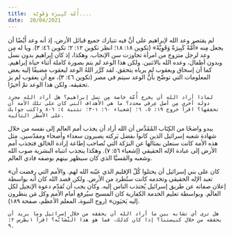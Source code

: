 ```yaml
---
title:  أُمَّة كَبِيرَة وَقَوِيَّة....
date:  28/04/2021
---
```


لم يقتصر وعد الله لإبراهيم على أنَّ فيه تتبارك جميع قبائل الأرض، إذ أنه وعد أَيْضًا أن يجعل مِنه «أُمَّةً كَبِيرَةً وَقَوِيَّةً» (تكوين ١٨: ١٨؛ انظر تكوين ١٢: ٢؛ تكوين ٤٦: ٣). ويا له مِن وعد لرجل متزوج من امرأة تجاوزت سن الإنجاب. وهكذا، إذ كان إبراهيم بدون نسل وبدون أطفال، وعده الله بالاثنين. ولكن هذا الوعد لم يتم بصورة كاملة أثناء حياة إبراهيم. كما أن إسحاق ويعقوب لم يرياه يتحقق. لقد كَرَّر اللهُ الوعد ليعقوب مضيفًا إليه بعض المعلومات التي توضّح بأنَّ الوعد سيتم في مصر (تكوين ٤٦: ٣)، مع أن يعقوب لم يرَ تحقيقه. ولكن هذا الوعد تمّ أخيرًا.

`لماذا أراد الله أن يخرج أُمَّة خاصة مِن نسل إبراهيم؟ هل أراد الله مجرد دولة أخرى مِن أصل عِرقي محدد؟ ما هي الأهداف التي كان على تلك الأمة أن تحققها؟ اقرأ خروج ١٩: ٥، ٦؛ إشعياء ٦٠: ١-٣؛ تثنية ٤: ٦-٨ واكتب جوابك على الأسطر التالية.`

يبدو واضحًا من الكِتَاب المُقَدَّس أن الله أراد أن يجذب أمم العالم إلى نفسه من خلال شهادة شعبه إسرائيل الذين كانوا بفضل بَركته يصيرون سعداء وأصحاء ومقدّسين. مثل هذه الأمة كانت ستعلن بمثالها عن البرَكة التي تُصاحب إطاعة إرادة الخالق فتجذب أمم الأرض إلى عبادة الإله الحقيقي (إشعياء ٥٦: ٧). وهكذا ينجذب انتباه البشرية صوب الله وشعبه والمَسيَّا الذي كان سيظهر بينهم بوصفه فادي العالم.

«كان على بني إسرائيل أن يحتلوا كُلّ الإقليم الذي عيّنه الله لهم. والأمم التي رفضت أن تعبد الإله الحقيقي وتخدمه كانت ستُطرد من الأرض. ولكن قصد الله كان أنه بواسطة إعلان صفاته عن طريق إسرائيل يُجتذب الناس إليه. وكان يجب أن تُقدّم دعوة الإنجيل لكل العالَم. وبواسطة تعليم الخدمة الكفارية كان المسيح سيُرفع أمام الأمم وكل مَن ينظرون إليه يَحيَون» (روح النبوة، المعلم الأعظم، صفحة ١٨٩).

`هل ترى أي تشابه بين ما أراد الله أن يحققه من خلال إسرائيل وما يريد أن يحققه من خلال كنيستنا؟ إذا كان كذلك، فما هو هذا التَّشابُه؟ اقرأ ١بطرس ٢: ٩.`